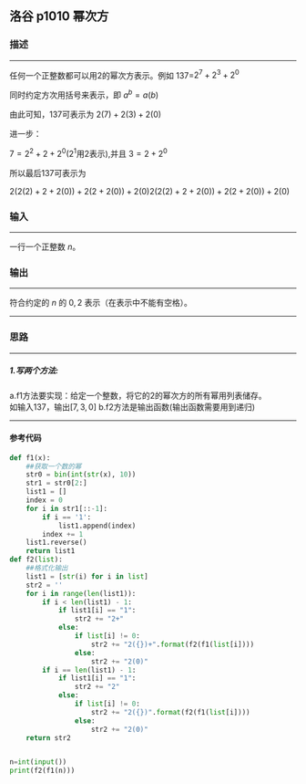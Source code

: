 ## 洛谷 p1010 幂次方
### 描述

* * *

任何一个正整数都可以用2的幂次方表示。例如 137=$2^7+2^3+2^0$  

同时约定方次用括号来表示，即 $a^b=a(b)$  

由此可知，137可表示为 $2(7)+2(3)+2(0)$   

进一步：  

$7= 2^2+2+2^0$($2^1$用2表示),并且 $3=2+2^0$  

所以最后137可表示为  

$2(2(2)+2+2(0))+2(2+2(0))+2(0)2(2(2)+2+2(0))+2(2+2(0))+2(0)$

### 输入

* * *
一行一个正整数 $n$。

### 输出
***
符合约定的 $n$ 的 $0,2$ 表示（在表示中不能有空格）。

***
### 思路
***
##### 1.写两个方法:  
a.f1方法要实现：给定一个整数，将它的2的幂次方的所有幂用列表储存。  
如输入$137$，输出$[7,3,0]$
b.f2方法是输出函数(输出函数需要用到递归)

***


#### 参考代码
```python
def f1(x):
    ##获取一个数的幂
    str0 = bin(int(str(x), 10))
    str1 = str0[2:]
    list1 = []
    index = 0
    for i in str1[::-1]:
        if i == '1':
            list1.append(index)
        index += 1
    list1.reverse()
    return list1
def f2(list):
    ##格式化输出
    list1 = [str(i) for i in list]
    str2 = ''
    for i in range(len(list1)):
        if i < len(list1) - 1:
            if list1[i] == "1":
                str2 += "2+"
            else:
                if list[i] != 0:
                    str2 += "2({})+".format(f2(f1(list[i])))
                else:
                    str2 += "2(0)"
        if i == len(list1) - 1:
            if list1[i] == "1":
                str2 += "2"
            else:
                if list[i] != 0:
                    str2 += "2({})".format(f2(f1(list[i])))
                else:
                    str2 += "2(0)"
    return str2


n=int(input())
print(f2(f1(n)))

 

```
